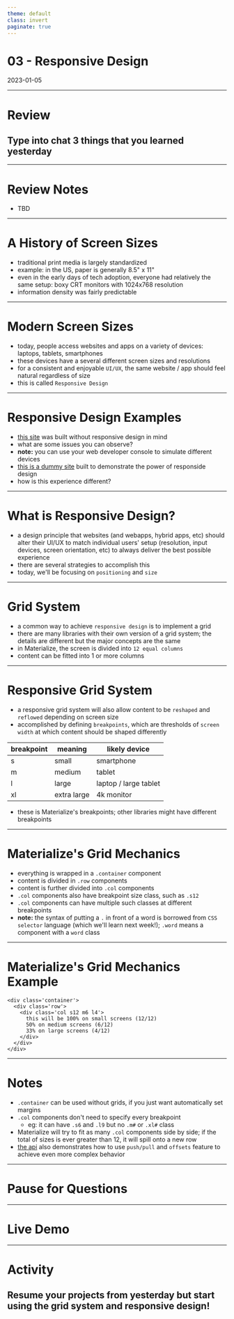 ```yaml
---
theme: default
class: invert
paginate: true
---
```


# 03 - Responsive Design
2023-01-05

---

# Review
## Type into chat 3 things that you learned yesterday

---

# Review Notes

- TBD

---

# A History of Screen Sizes

- traditional print media is largely standardized
- example: in the US, paper is generally 8.5" x 11"
- even in the early days of tech adoption, everyone had relatively the same setup: boxy CRT monitors with 1024x768 resolution
- information density was fairly predictable

---

# Modern Screen Sizes

- today, people access websites and apps on a variety of devices: laptops, tablets, smartphones
- these devices have a several different screen sizes and resolutions
- for a consistent and enjoyable `UI/UX`, the same website / app should feel natural regardless of size
- this is called `Responsive Design`

---

# Responsive Design Examples

- [this site](http://karenkramerfilms.com) was built without responsive design in mind
- what are some issues you can observe?
- **note:** you can use your web developer console to simulate different devices
- [this is a dummy site](https://www.copterlabs.com/demo/media-queries) built to demonstrate the power of responside design
- how is this experience different?

---

# What is Responsive Design?

- a design principle that websites (and webapps, hybrid apps, etc) should alter their UI/UX to match individual users' setup (resolution, input devices, screen orientation, etc) to always deliver the best possible experience
- there are several strategies to accomplish this
- today, we'll be focusing on `positioning` and `size`

---

# Grid System

- a common way to achieve `responsive design` is to implement a grid
- there are many libraries with their own version of a grid system; the details are different but the major concepts are the same
- in Materialize, the screen is divided into `12 equal columns`
- content can be fitted into 1 or more columns

---

# Responsive Grid System

- a responsive grid system will also allow content to be `reshaped` and `reflowed` depending on screen size
- accomplished by defining `breakpoints`, which are thresholds of `screen width` at which content should be shaped differently

| breakpoint | meaning | likely device |
| --- | --- | --- |
| s | small | smartphone |
| m | medium | tablet |
| l | large | laptop / large tablet |
| xl | extra large | 4k monitor |

- these is Materialize's breakpoints; other libraries might have different breakpoints

---

# Materialize's Grid Mechanics

- everything is wrapped in a `.container` component
- content is divided in `.row` components
- content is further divided into `.col` components
- `.col` components also have breakpoint size class, such as `.s12`
- `.col` components can have multiple such classes at different breakpoints
- **note:** the syntax of putting a `.` in front of a word is borrowed from `CSS selector` language (which we'll learn next week!); `.word` means a component with a `word` class

---

# Materialize's Grid Mechanics Example

```
<div class='container'>
  <div class='row'>
    <div class='col s12 m6 l4'>
      this will be 100% on small screens (12/12)
	  50% on medium screens (6/12)
	  33% on large screens (4/12)
	</div>
  </div>
</div>
```

---

# Notes

- `.container` can be used without grids, if you just want automatically set margins
- `.col` components don't need to specify every breakpoint
  - eg: it can have `.s6` and `.l9` but no `.m#` or `.xl#` class
- Materialize will try to fit as many `.col` components side by side; if the total of sizes is ever greater than 12, it will spill onto a new row
- [the api](https://materializecss.com/grid.html) also demonstrates how to use `push/pull` and `offsets` feature to achieve even more complex behavior

---

# Pause for Questions

---

# Live Demo

---

# Activity
## Resume your projects from yesterday but start using the grid system and responsive design!
